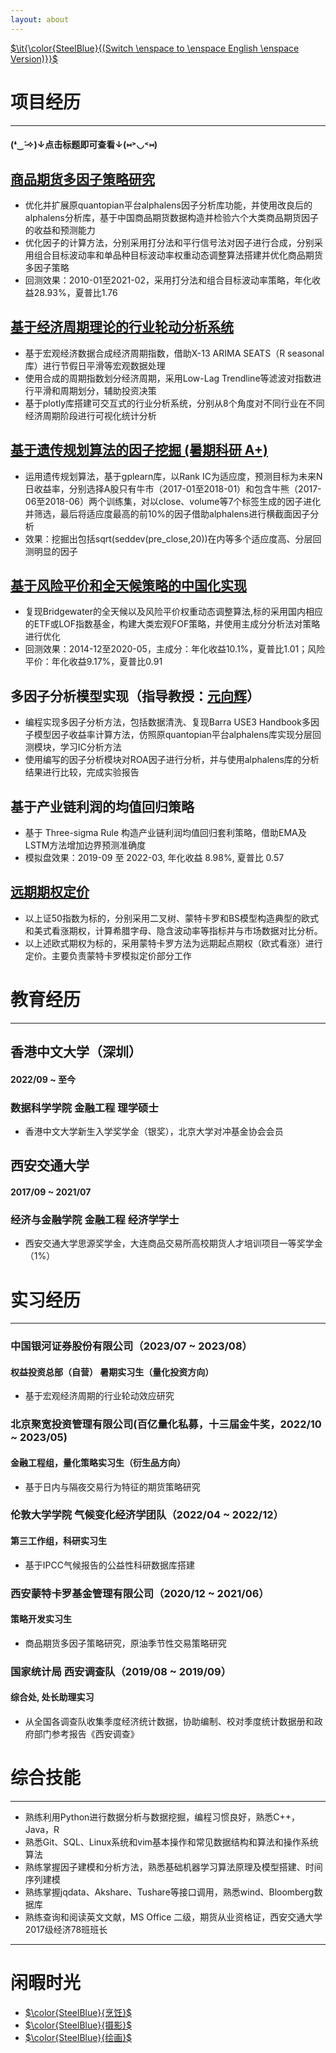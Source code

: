 ```yaml
---
layout: about
---
```

[ $\it{\color{SteelBlue}{(Switch \enspace to \enspace English \enspace Version)}}$](https://fynnzhou.github.io/MySiteEN/)

# 项目经历

---
#### (❛‿˂̵✧)↓点击标题即可查看↓(⑅˃◡˂⑅)
## [商品期货多因子策略研究](2021-06-15/中国商品期货多因子策略 "期货多因子详细信息")

* 优化并扩展原quantopian平台alphalens因子分析库功能，并使用改良后的alphalens分析库，基于中国商品期货数据构造并检验六个大类商品期货因子的收益和预测能力
* 优化因子的计算方法，分别采用打分法和平行信号法对因子进行合成，分别采用组合目标波动率和单品种目标波动率权重动态调整算法搭建并优化商品期货多因子策略
* 回测效果：2010-01至2021-02，采用打分法和组合目标波动率策略，年化收益28.93%，夏普比1.76

## [基于经济周期理论的行业轮动分析系统](2023-07-01/基于经济周期理论的行业轮动分析系统 "基于经济周期理论的行业轮动分析系统")

* 基于宏观经济数据合成经济周期指数，借助X-13 ARIMA SEATS（R seasonal库）进行节假日平滑等宏观数据处理
* 使用合成的周期指数划分经济周期，采用Low-Lag Trendline等滤波对指数进行平滑和周期划分，辅助投资决策
* 基于plotly库搭建可交互式的行业分析系统，分别从8个角度对不同行业在不同经济周期阶段进行可视化统计分析

## [基于遗传规划算法的因子挖掘 (暑期科研 A+)](2020-08-31/基于遗传规划算法的选股因子挖掘 "遗传规划算法详细信息")

* 运用遗传规划算法，基于gplearn库，以Rank IC为适应度，预测目标为未来N日收益率，分别选择A股只有牛市（2017-01至2018-01）和包含牛熊（2017-06至2018-06）两个训练集，对以close、volume等7个标签生成的因子进化并筛选，最后将适应度最高的前10%的因子借助alphalens进行横截面因子分析
* 效果：挖掘出包括sqrt(seddev(pre_close,20))在内等多个适应度高、分层回测明显的因子

## [基于风险平价和全天候策略的中国化实现](2020-04-30/基于风险平价和全天候策略的中国化实现 "风险平价详细信息")

* 复现Bridgewater的全天候以及风险平价权重动态调整算法,标的采用国内相应的ETF或LOF指数基金，构建大类宏观FOF策略，并使用主成分分析法对策略进行优化
* 回测效果：2014-12至2020-05，主成分：年化收益10.1%，夏普比1.01；风险平价：年化收益9.17%，夏普比0.91

## 多因子分析模型实现（指导教授：[元向辉](https://gr.xjtu.edu.cn/web/xhyuan)）

* 编程实现多因子分析方法，包括数据清洗、复现Barra USE3 Handbook多因子模型因子收益率计算方法，仿照原quantopian平台alphalens库实现分层回测模块，学习IC分析方法
* 使用编写的因子分析模块对ROA因子进行分析，并与使用alphalens库的分析结果进行比较，完成实验报告

## 基于产业链利润的均值回归策略

* 基于 Three-sigma Rule 构造产业链利润均值回归套利策略，借助EMA及LSTM方法增加边界预测准确度
* 模拟盘效果：2019-09 至 2022-03, 年化收益 8.98%, 夏普比 0.57

## [远期期权定价](2022-12-15/远期起点期权定价 "远期起点期权详细信息")

* 以上证50指数为标的，分别采用二叉树、蒙特卡罗和BS模型构造典型的欧式和美式看涨期权，计算希腊字母、隐含波动率等指标并与市场数据对比分析。
* 以上述欧式期权为标的，采用蒙特卡罗方法为远期起点期权（欧式看涨）进行定价。主要负责蒙特卡罗模拟定价部分工作

# 教育经历

---

## 香港中文大学（深圳）

#### 2022/09 ~ 至今

### 数据科学学院 金融工程 理学硕士

* 香港中文大学新生入学奖学金（银奖），北京大学对冲基金协会会员

## 西安交通大学

#### 2017/09 ~ 2021/07

### 经济与金融学院 金融工程 经济学学士

* 西安交通大学思源奖学金，大连商品交易所高校期货人才培训项目一等奖学金（1%）

# 实习经历

---

### 中国银河证券股份有限公司（2023/07 ~ 2023/08）

#### 权益投资总部（自营） 暑期实习生（量化投资方向）

* 基于宏观经济周期的行业轮动效应研究

### 北京聚宽投资管理有限公司(百亿量化私募，十三届金牛奖，2022/10 ~ 2023/05)

#### 金融工程组，量化策略实习生（衍生品方向）

* 基于日内与隔夜交易行为特征的期货策略研究

### 伦敦大学学院 气候变化经济学团队（2022/04 ~ 2022/12）

#### 第三工作组，科研实习生

* 基于IPCC气候报告的公益性科研数据库搭建

### 西安蒙特卡罗基金管理有限公司（2020/12 ~ 2021/06）

#### 策略开发实习生

* 商品期货多因子策略研究，原油季节性交易策略研究

### 国家统计局 西安调查队（2019/08 ~ 2019/09）

#### 综合处, 处长助理实习

* 从全国各调查队收集季度经济统计数据，协助编制、校对季度统计数据册和政府部门参考报告《西安调查》

# 综合技能

---

* 熟练利用Python进行数据分析与数据挖掘，编程习惯良好，熟悉C++，Java，R
* 熟悉Git、SQL、Linux系统和vim基本操作和常见数据结构和算法和操作系统算法
* 熟练掌握因子建模和分析方法，熟悉基础机器学习算法原理及模型搭建、时间序列建模
* 熟练掌握jqdata、Akshare、Tushare等接口调用，熟悉wind、Bloomberg数据库
* 熟练查询和阅读英文文献，MS Office 二级，期货从业资格证，西安交通大学2017级经济78班班长

---

# 闲暇时光

* [$\color{SteelBlue}{烹饪}$](2017-09-03/烹饪学习记录 "厨神成长之路")
* [$\color{SteelBlue}{摄影}$](2017-09-02/在旅途 "在旅途")
* [$\color{SteelBlue}{绘画}$](2017-09-01/绘画学习记录 "大触成长之路")
